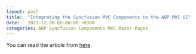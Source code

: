 ```yaml
---
layout: post
title:  "Integrating the Syncfusion MVC Components to the ABP MVC UI"
date:   2021-12-26 00:00:00 +0300
categories: ABP Syncfusion Components MVC Razor-Pages
---
```


You can read the article from [here](https://community.abp.io/posts/integrating-the-syncfusion-mvc-components-to-the-abp-mvc-ui-0gpkr1if).